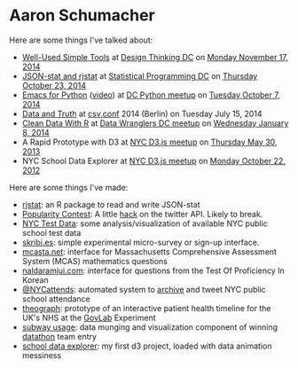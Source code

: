 # Aaron Schumacher


Here are some things I've talked about:

 * [Well-Used Simple Tools](/20141117-well_used_simple_tools/) at [Design Thinking DC](http://www.meetup.com/Design-Thinking-DC/) on [Monday November 17, 2014](http://www.meetup.com/Design-Thinking-DC/events/216029412/)
 * [JSON-stat and rjstat](/20141023-rjstat_lightning/) at [Statistical Programming DC](http://www.meetup.com/stats-prog-dc/) on [Thursday October 23, 2014](http://www.meetup.com/stats-prog-dc/events/177772502/)
 * [Emacs for Python](https://github.com/ajschumacher/emacs_python/blob/master/README.md) ([video](https://www.youtube.com/watch?v=eH-epEqLVAs)) at [DC Python meetup](http://www.meetup.com/DCPython/) on [Tuesday October 7, 2014](http://www.meetup.com/DCPython/events/208969552/)
 * [Data and Truth](/20140715-data_and_truth/) at [csv,conf](http://csvconf.com/) 2014 (Berlin) on Tuesday July 15, 2014
 * [Clean Data With R](http://planspace.org/2014/01/07/clean-data-with-r/) at [Data Wranglers DC meetup](http://www.meetup.com/Data-Wranglers-DC/) on [Wednesday January 8, 2014](http://www.meetup.com/Data-Wranglers-DC/events/154160282/)
 * A Rapid Prototype with D3 at [NYC D3.js meetup](http://www.meetup.com/NYC-D3-JS/) on [Thursday May 30, 2013](http://www.meetup.com/NYC-D3-JS/events/121578202/)
 * NYC School Data Explorer at [NYC D3.js meetup](http://www.meetup.com/NYC-D3-JS/) on [Monday October 22, 2012](http://www.meetup.com/NYC-D3-JS/events/87414332/)


Here are some things I've made:

 * [rjstat](https://github.com/ajschumacher/rjstat): an R package to read and write JSON-stat
 * [Popularity Contest](http://popular.herokuapp.com/): A little [hack](/2014/03/02/popularity-contest/) on the twitter API. Likely to break.
 * [NYC Test Data](/2014/01/10/nyc-test-data/): some analysis/visualization of available NYC public school test data
 * [skribi.es](http://www.skribi.es/): simple experimental micro-survey or sign-up interface.
 * [mcasta.net](http://mcasta.net/): interface for Massachusetts Comprehensive Assessment System (MCAS) mathematics questions
 * [naldaramjui.com](http://www.naldaramjui.com/): interface for questions from the Test Of Proficiency In Korean
 * [@NYCattends](https://twitter.com/NYCattends): automated system to [archive](http://bit.ly/NYCattdarch) and tweet NYC public school attendance
 * [theograph](http://bit.ly/theograph): prototype of an interactive patient health timeline for the UK's NHS at the [GovLab](http://thegovlab.org/)&#160;Experiment
 * [subway usage](http://bit.ly/NYCsubway): data munging and visualization component of winning [datathon](http://ipk.nyu.edu/initiatives/datathons) team entry
 * [school data explorer](http://bit.ly/NYCd3schools): my first d3 project, loaded with data animation messiness
